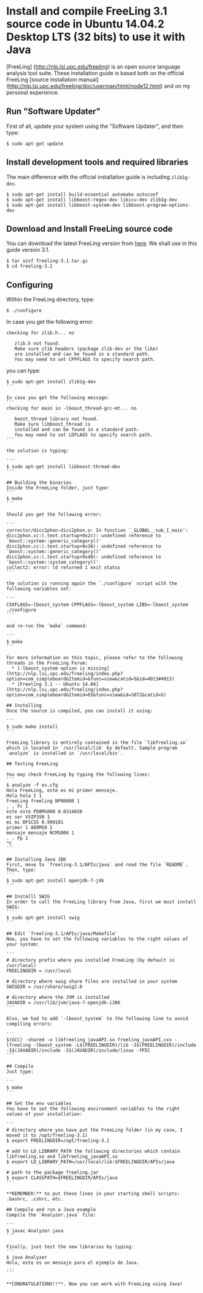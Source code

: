 # Install and compile FreeLing 3.1 source code in Ubuntu 14.04.2 Desktop LTS (32 bits) to use it with Java
[FreeLing] (http://nlp.lsi.upc.edu/freeling) is an open source language analysis tool suite. These installation guide is based both on the official FreeLing [source installation manual] (http://nlp.lsi.upc.edu/freeling/doc/userman/html/node12.html) and on my personal experience.

## Run "Software Updater"
First of all, update your system using the "Software Updater", and then type:

```
$ sudo apt-get update
```

## Install development tools and required libraries
The main difference with the official installation guide is including `zlib1g-dev`.

```
$ sudo apt-get install build-essential automake autoconf
$ sudo apt-get install libboost-regex-dev libicu-dev zlib1g-dev
$ sudo apt-get install libboost-system-dev libboost-program-options-dev
```

## Download and Install FreeLing source code
You can download the latest FreeLing version from [here](http://devel.cpl.upc.edu/freeling/downloads?order=time&desc=1). We shall use in this guide version 3.1.

```
$ tar xzvf freeling-3.1.tar.gz
$ cd freeling-3.1
```
## Configuring
Within the FreeLing directory, type:

```
$ ./configure
```

In case you get the following error:
```
checking for zlib.h... no

   zlib.h not found.
   Make sure zlib headers (package zlib-dev or the like)
   are installed and can be found in a standard path.
   You may need to set CPPFLAGS to specify search path.
```

you can type:
````
$ sudo apt-get install zlib1g-dev
```

In case you get the following message:
```
checking for main in -lboost_thread-gcc-mt... no

   boost_thread library not found.
   Make sure libboost_thread is
   installed and can be found in a standard path.
   You may need to set LDFLAGS to specify search path.
```

the solution is typing:

```
$ sudo apt-get install libboost-thread-dev
```

## Building the binaries
Inside the FreeLing folder, just type:
```
$ make
```

Should you get the following error:

```
corrector/dicc2phon-dicc2phon.o: In function `_GLOBAL__sub_I_main':
dicc2phon.cc:(.text.startup+0x2c): undefined reference to `boost::system::generic_category()'
dicc2phon.cc:(.text.startup+0x36): undefined reference to `boost::system::generic_category()'
dicc2phon.cc:(.text.startup+0x40): undefined reference to `boost::system::system_category()'
collect2: error: ld returned 1 exit status
```

the solution is running again the `./configure` script with the following variables set:

```
CXXFLAGS=-lboost_system CPPFLAGS=-lboost_system LIBS=-lboost_system ./configure
```

and re-run the `make` command:

```
$ make
```

For more information on this topic, please refer to the following threads in the FreeLing Forum:
  * [-lboost_system option is missing](http://nlp.lsi.upc.edu/freeling/index.php?option=com_simpleboard&Itemid=&func=view&catid=5&id=4013#4013)
  * [Freeling 3.1 -- Ubuntu 14.04](http://nlp.lsi.upc.edu/freeling/index.php?option=com_simpleboard&Itemid=65&func=view&id=3872&catid=5)

## Installing
Once the source is compiled, you can install it using:

```
$ sudo make install
```

FreeLing library is entirely contained in the file `libfreeling.so` which is located in `/usr/local/lib` by default. Sample program `analyze` is installed in `/usr/local/bin`.

## Testing FreeLing

You may check FreeLing by typing the following lines:
```
$ analyze -f es.cfg
Hola FreeLing, este es mi primer mensaje.
Hola hola I 1
FreeLing freeling NP00000 1
, , Fc 1
este este PD0MS000 0.0314658
es ser VSIP3S0 1
mi mi DP1CSS 0.999101
primer 1 AO0MS0 1
mensaje mensaje NCMS000 1
. . Fp 1
^C
```

## Installing Java JDK
First, move to `freeling-3.1/APIs/java` and read the file `README`. Then, type:
```
$ sudo apt-get install openjdk-7-jdk
```

## Installl SWIG
In order to call the FreeLing library from Java, first we must install SWIG:
```
$ sudo apt-get install swig
```

## Edit `freeling-3.1/APIs/java/Makefile`
Now, you have to set the following variables to the right values of your system:

```
# directory prefix where you installed FreeLing (by default in /usr/local)
FREELINGDIR = /usr/local

# directory where swig share files are installed in your system
SWIGDIR = /usr/share/swig2.0

# directory where the JVM is installed
JAVADIR = /usr/lib/jvm/java-7-openjdk-i386
```

Also, we had to add `-lboost_system` to the following line to avoid compiling errors:

```
$(GCC) -shared -o libfreeling_javaAPI.so freeling_javaAPI.cxx -lfreeling -lboost_system -L$(FREELINGDIR)/lib -I$(FREELINGDIR)/include -I$(JAVADIR)/include -I$(JAVADIR)/include/linux -fPIC
```

## Compile
Just type:

```
$ make
```

## Set the env variables
You have to set the following environment variables to the right values of your installation:

```
# directory where you have put the FreeLing folder (in my case, I moved it to /opt/freeling-3.1)
$ export FREELINGDIR=/opt/freeling-3.1

# add to LD_LIBRARY_PATH the following directories which contain libfreeling.so and libfreeling_javaAPI.so
$ export LD_LIBRARY_PATH=/usr/local/lib:$FREELINGDIR/APIs/java

# path to the package freeling.jar
$ export CLASSPATH=$FREELINGDIR/APIs/java
```

**REMEMBER:** to put these lines in your starting shell scripts: .bashrc, .cshrc, etc.

## Compile and run a Java example
Compile the `Analyzer.java` file:

```
$ javac Analyzer.java
```

Finally, just test the new libraries by typing:
```
$ java Analyzer
Hola, este es un mensaje para el ejemplo de Java.
...
```

**CONGRATULATIONS!!**. Now you can work with FreeLing using Java!
